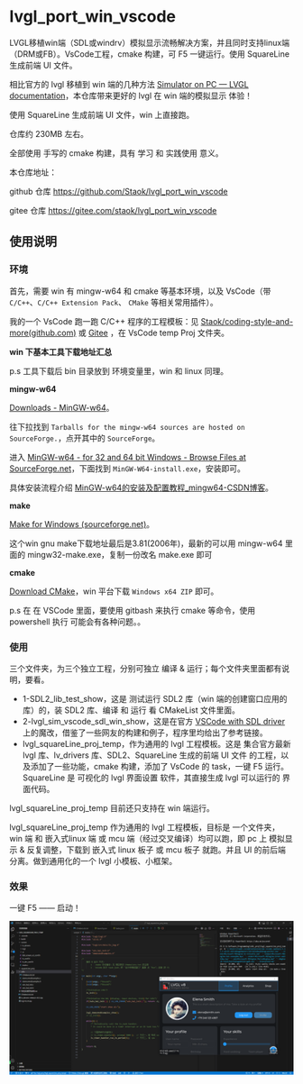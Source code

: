 # lvgl_port_win_vscode
LVGL移植win端（SDL或windrv）模拟显示流畅解决方案，并且同时支持linux端（DRM或FB）。VsCode工程，cmake 构建，可 F5 一键运行。使用 SquareLine 生成前端 UI 文件。

相比官方的 lvgl 移植到 win 端的几种方法 [Simulator on PC — LVGL documentation](https://docs.lvgl.io/8.3/get-started/platforms/pc-simulator.html)，本仓库带来更好的 lvgl 在 win 端的模拟显示 体验！

使用 SquareLine 生成前端 UI 文件，win 上直接跑。

仓库约 230MB 左右。

全部使用 手写的 cmake 构建，具有 学习 和 实践使用 意义。



本仓库地址：

github 仓库 https://github.com/Staok/lvgl_port_win_vscode

gitee 仓库 https://gitee.com/staok/lvgl_port_win_vscode

## 使用说明

### 环境

首先，需要 win 有 mingw-w64 和 cmake 等基本环境，以及 VsCode（带 `C/C++`、`C/C++ Extension Pack`、 `CMake` 等相关常用插件）。

我的一个 VsCode 跑一跑 C/C++ 程序的工程模板：见 [Staok/coding-style-and-more(github.com)](https://github.com/Staok/coding-style-and-more) 或 [Gitee](https://gitee.com/staok/coding-style-and-more) ，在 VsCode temp Proj 文件夹。



**win 下基本工具下载地址汇总**

p.s 工具下载后 bin 目录放到 环境变量里，win 和 linux 同理。



**mingw-w64**

[Downloads - MinGW-w64](https://www.mingw-w64.org/downloads/)。

往下拉找到 `Tarballs for the mingw-w64 sources are hosted on SourceForge.`，点开其中的 `SourceForge`。

进入 [MinGW-w64 - for 32 and 64 bit Windows - Browse Files at SourceForge.net](https://sourceforge.net/projects/mingw-w64/files/)，下面找到 `MinGW-W64-install.exe`，安装即可。

具体安装流程介绍 [MinGW-w64的安装及配置教程_mingw64-CSDN博客](https://blog.csdn.net/didi_ya/article/details/111240502)。



**make**

[Make for Windows (sourceforge.net)](https://gnuwin32.sourceforge.net/packages/make.htm)。

这个win gnu make下载地址最后是3.81(2006年)，最新的可以用 mingw-w64 里面的 mingw32-make.exe，复制一份改名 make.exe 即可



**cmake**

[Download CMake](https://cmake.org/download/#latest)，win 平台下载 `Windows x64 ZIP` 即可。

p.s 在 在 VSCode 里面，要使用 gitbash 来执行 cmake 等命令，使用 powershell 执行 可能会有各种问题。。



### 使用

三个文件夹，为三个独立工程，分别可独立 编译 & 运行；每个文件夹里面都有说明，要看。

- 1-SDL2_lib_test_show，这是 测试运行 SDL2 库（win 端的创建窗口应用的库）的，装 SDL2 库、编译 和 运行 看 CMakeList 文件里面。
- 2-lvgl_sim_vscode_sdl_win_show，这是在官方 [VSCode with SDL driver](https://github.com/lvgl/lv_sim_vscode_sdl) 上的魔改，借鉴了一些网友的构建和例子，程序里均给出了参考链接。
- lvgl_squareLine_proj_temp，作为通用的 lvgl 工程模板。这是 集合官方最新 lvgl 库、lv_drivers 库、SDL2、SquareLine 生成的前端 UI 文件 的工程，以及添加了一些功能，cmake 构建，添加了 VsCode 的 task，一键 F5 运行。SquareLine 是 可视化的 lvgl 界面设置 软件，其直接生成 lvgl 可以运行的 界面代码。



lvgl_squareLine_proj_temp 目前还只支持在 win 端运行。

lvgl_squareLine_proj_temp 作为通用的 lvgl 工程模板，目标是 一个文件夹， win 端 和 嵌入式linux 端 或 mcu 端（经过交叉编译）均可以跑，即 pc 上 模拟显示 & 反复调整，下载到 嵌入式 linux 板子 或 mcu 板子 就跑。并且 UI 的前后端分离。做到通用化的一个 lvgl 小模板、小框架。



### 效果

一键 F5 —— 启动！

![run_show](README.assets/run_show.png)
